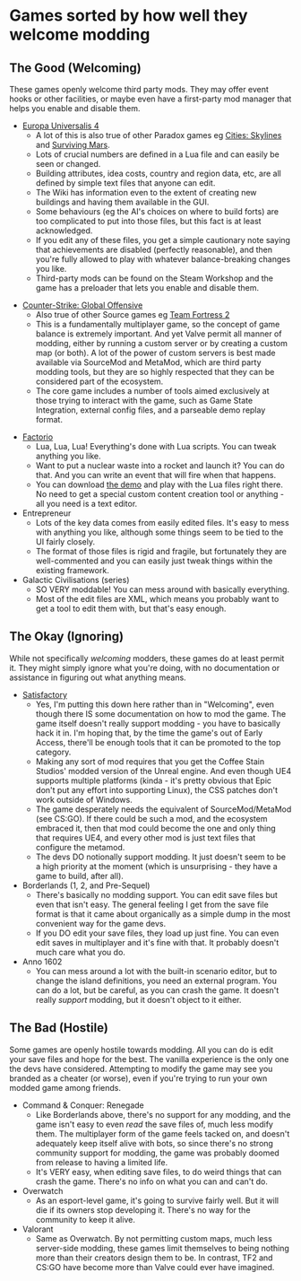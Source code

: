 Games sorted by how well they welcome modding
=============================================

The Good (Welcoming)
--------------------

These games openly welcome third party mods. They may offer event hooks or
other facilities, or maybe even have a first-party mod manager that helps you
enable and disable them.

* [Europa Universalis 4](https://www.paradoxplaza.com/europa-universalis-all/)
  - A lot of this is also true of other Paradox games eg
    [Cities: Skylines](https://www.paradoxplaza.com/games/?prefn1=pdx-brand&prefv1=Cities%3A%20Skylines)
    and [Surviving Mars](https://www.paradoxplaza.com/surviving-mars/SUSM01GSK-MASTER.html).
  - Lots of crucial numbers are defined in a Lua file and can easily be seen or
    changed.
  - Building attributes, idea costs, country and region data, etc, are all
    defined by simple text files that anyone can edit.
  - The Wiki has information even to the extent of creating new buildings and
    having them available in the GUI.
  - Some behaviours (eg the AI's choices on where to build forts) are too
    complicated to put into those files, but this fact is at least acknowledged.
  - If you edit any of these files, you get a simple cautionary note saying that
    achievements are disabled (perfectly reasonable), and then you're fully
    allowed to play with whatever balance-breaking changes you like.
  - Third-party mods can be found on the Steam Workshop and the game has a
    preloader that lets you enable and disable them.
- [Counter-Strike: Global Offensive](https://store.steampowered.com/app/730/CounterStrike_Global_Offensive/)
  - Also true of other Source games eg [Team Fortress 2](https://store.steampowered.com/app/440/Team_Fortress_2/)
  - This is a fundamentally multiplayer game, so the concept of game balance is
    extremely important. And yet Valve permit all manner of modding, either by
    running a custom server or by creating a custom map (or both). A lot of the
    power of custom servers is best made available via SourceMod and MetaMod,
    which are third party modding tools, but they are so highly respected that
    they can be considered part of the ecosystem.
  - The core game includes a number of tools aimed exclusively at those trying
    to interact with the game, such as Game State Integration, external config
    files, and a parseable demo replay format.
* [Factorio](https://factorio.com/)
  - Lua, Lua, Lua! Everything's done with Lua scripts. You can tweak anything
    you like.
  - Want to put a nuclear waste into a rocket and launch it? You can do that.
    And you can write an event that will fire when that happens.
  - You can download [the demo](https://factorio.com/download) and play with
    the Lua files right there. No need to get a special custom content creation
    tool or anything - all you need is a text editor.
* Entrepreneur
  - Lots of the key data comes from easily edited files. It's easy to mess with
    anything you like, although some things seem to be tied to the UI fairly
    closely.
  - The format of those files is rigid and fragile, but fortunately they are
    well-commented and you can easily just tweak things within the existing
    framework.
* Galactic Civilisations (series)
  - SO VERY moddable! You can mess around with basically everything.
  - Most of the edit files are XML, which means you probably want to get a tool
    to edit them with, but that's easy enough.

The Okay (Ignoring)
-------------------

While not specifically *welcoming* modders, these games do at least permit it.
They might simply ignore what you're doing, with no documentation or assistance
in figuring out what anything means.

* [Satisfactory](https://www.satisfactorygame.com/)
  - Yes, I'm putting this down here rather than in "Welcoming", even though
    there IS some documentation on how to mod the game. The game itself doesn't
    really support modding - you have to basically hack it in. I'm hoping that,
    by the time the game's out of Early Access, there'll be enough tools that it
    can be promoted to the top category.
  - Making any sort of mod requires that you get the Coffee Stain Studios'
    modded version of the Unreal engine. And even though UE4 supports multiple
    platforms (kinda - it's pretty obvious that Epic don't put any effort into
    supporting Linux), the CSS patches don't work outside of Windows.
  - The game desperately needs the equivalent of SourceMod/MetaMod (see CS:GO).
    If there could be such a mod, and the ecosystem embraced it, then that mod
    could become the one and only thing that requires UE4, and every other mod
    is just text files that configure the metamod.
  - The devs DO notionally support modding. It just doesn't seem to be a high
    priority at the moment (which is unsurprising - they have a game to build,
    after all).
* Borderlands (1, 2, and Pre-Sequel)
  - There's basically no modding support. You can edit save files but even that
    isn't easy. The general feeling I get from the save file format is that it
    came about organically as a simple dump in the most convenient way for the
    game devs.
  - If you DO edit your save files, they load up just fine. You can even edit
    saves in multiplayer and it's fine with that. It probably doesn't much care
    what you do.
* Anno 1602
  - You can mess around a lot with the built-in scenario editor, but to change
    the island definitions, you need an external program. You can do a lot, but
    be careful, as you can crash the game. It doesn't really *support* modding,
    but it doesn't object to it either.

The Bad (Hostile)
-----------------

Some games are openly hostile towards modding. All you can do is edit your save
files and hope for the best. The vanilla experience is the only one the devs
have considered. Attempting to modify the game may see you branded as a cheater
(or worse), even if you're trying to run your own modded game among friends.

* Command & Conquer: Renegade
  - Like Borderlands above, there's no support for any modding, and the game
    isn't easy to even *read* the save files of, much less modify them. The
    multiplayer form of the game feels tacked on, and doesn't adequately keep
    itself alive with bots, so since there's no strong community support for
    modding, the game was probably doomed from release to having a limited
    life.
  - It's VERY easy, when editing save files, to do weird things that can crash
    the game. There's no info on what you can and can't do.
* Overwatch
  - As an esport-level game, it's going to survive fairly well. But it will
    die if its owners stop developing it. There's no way for the community to
    keep it alive.
* Valorant
  - Same as Overwatch. By not permitting custom maps, much less server-side
    modding, these games limit themselves to being nothing more than their
    creators design them to be. In contrast, TF2 and CS:GO have become more
    than Valve could ever have imagined.
